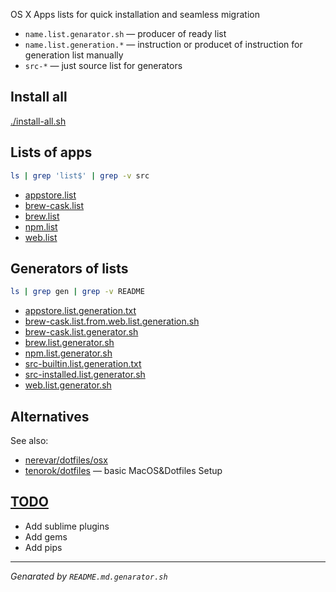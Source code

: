 OS X Apps lists for quick installation and seamless migration

* `name.list.genarator.sh` — producer of ready list
* `name.list.generation.*` — instruction or producet of instruction for generation list manually
* `src-*` — just source list for generators

## Install all
[./install-all.sh](./install-all.sh)

## Lists of apps
```sh
ls | grep 'list$' | grep -v src
```
* [appstore.list](appstore.list)
* [brew-cask.list](brew-cask.list)
* [brew.list](brew.list)
* [npm.list](npm.list)
* [web.list](web.list)

## Generators of lists
```sh
ls | grep gen | grep -v README
```
* [appstore.list.generation.txt](appstore.list.generation.txt)
* [brew-cask.list.from.web.list.generation.sh](brew-cask.list.from.web.list.generation.sh)
* [brew-cask.list.generator.sh](brew-cask.list.generator.sh)
* [brew.list.generator.sh](brew.list.generator.sh)
* [npm.list.generator.sh](npm.list.generator.sh)
* [src-builtin.list.generation.txt](src-builtin.list.generation.txt)
* [src-installed.list.generator.sh](src-installed.list.generator.sh)
* [web.list.generator.sh](web.list.generator.sh)

## Alternatives

See also:
* [nerevar/dotfiles/osx](https://github.yandex-team.ru/nerevar/dotfiles/tree/master/osx)
* [tenorok/dotfiles](https://github.com/tenorok/dotfiles) — basic MacOS&Dotfiles Setup

## [TODO](TODO.md)
* Add sublime plugins
* Add gems
* Add pips

----
_Genarated by `README.md.genarator.sh`_

